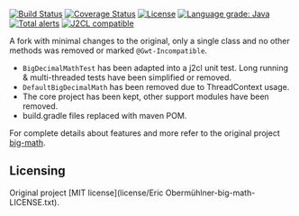 [![Build Status](https://github.com/mP1/j2cl-big-math/workflows/build.yaml/badge.svg)](https://github.com/mP1/j2cl-big-math/actions/workflows/build.yaml/badge.svg)
[![Coverage Status](https://coveralls.io/repos/github/mP1/big-math/badge.svg?branch=master)](https://coveralls.io/github/mP1/big-math?branch=master)
[![License](https://img.shields.io/badge/License-Apache%202.0-blue.svg)](https://opensource.org/licenses/Apache-2.0)
[![Language grade: Java](https://img.shields.io/lgtm/grade/java/g/mP1/big-math.svg?logo=lgtm&logoWidth=18)](https://lgtm.com/projects/g/mP1/big-math/context:java)
[![Total alerts](https://img.shields.io/lgtm/alerts/g/mP1/big-math.svg?logo=lgtm&logoWidth=18)](https://lgtm.com/projects/g/mP1/big-math/alerts/)
[![J2CL compatible](https://img.shields.io/badge/J2CL-compatible-brightgreen.svg)](https://github.com/mP1/j2cl-central)

A fork with minimal changes to the original, only a single class and no other methods was removed or marked `@Gwt-Incompatible`. 

- `BigDecimalMathTest` has been adapted into a j2cl unit test. Long running & multi-threaded tests have been simplified or removed.
- `DefaultBigDecimalMath` has been removed due to ThreadContext usage.
- The core project has been kept, other support modules have been removed.
- build.gradle files replaced with maven POM.

For complete details about features and more refer to the original project [big-math](https://github.com/eobermuhlner/big-math).



## Licensing

Original project [MIT license](license/Eric Obermühlner-big-math-LICENSE.txt).